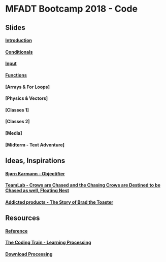 # MFADT Bootcamp 2018 - Code

## Slides
#### [Introduction](https://docs.google.com/presentation/d/1KLPzJqshiCjFl4wh9oBE0YdIqQGHxcl02zEDNwgMpmQ/edit?usp=sharing)

#### [Conditionals](https://docs.google.com/presentation/d/14r8hctssLJ2s6L97N917AmYNC-KVfCSY3niBR9MpgZA/edit?usp=sharing)

#### [Input](https://docs.google.com/presentation/d/1HGT_LVbB-E3tq2Xqm_f6T7TfOKl0zZy-gFlMhKYKlCs/edit?usp=sharing)

#### [Functions](https://docs.google.com/presentation/d/1pnhpw8OnLQv-GyQkMYYxo0-jgCsR471UhLwjJ57brUw/edit?usp=sharing)

#### [Arrays & For Loops]

#### [Physics & Vectors]

#### [Classes 1]

#### [Classes 2]

#### [Media]

#### [Midterm - Text Adventure]

## Ideas, Inspirations
#### [Bjørn Karmann - Objectifier](https://bjoernkarmann.dk/objectifier)

#### [TeamLab - Crows are Chased and the Chasing Crows are Destined to be Chased as well, Floating Nest](https://www.teamlab.art/w/crows_nest/)

#### [Addicted products - The Story of Brad the Toaster](http://www.simonerebaudengo.com/addictedproducts/)

## Resources
#### [Reference](https://processing.org/reference/)

#### [The Coding Train - Learning Processing](https://www.youtube.com/user/shiffman/playlists?shelf_id=2&view=50&sort=dd)

#### [Download Processing](https://processing.org/download/)